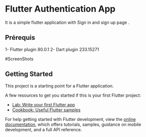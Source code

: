 # Flutter Authentication App

It is a simple flutter application with Sign in and sign up page .


## Prérequis
1- Flutter plugin 80.0.1
2- Dart plugin 233.15271

#ScreenShots

## Getting Started

This project is a starting point for a Flutter application.

A few resources to get you started if this is your first Flutter project:

- [Lab: Write your first Flutter app](https://docs.flutter.dev/get-started/codelab)
- [Cookbook: Useful Flutter samples](https://docs.flutter.dev/cookbook)

For help getting started with Flutter development, view the
[online documentation](https://docs.flutter.dev/), which offers tutorials,
samples, guidance on mobile development, and a full API reference.

